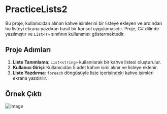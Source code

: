 # PracticeLists2

Bu proje, kullanıcıdan alınan kahve isimlerini bir listeye ekleyen ve ardından bu listeyi ekrana yazdıran basit bir konsol uygulamasıdır. Proje, C# dilinde yazılmıştır ve `List<T>` sınıfının kullanımını göstermektedir.

## Proje Adımları

1. **Liste Tanımlama**: `List<string>` kullanılarak bir kahve listesi oluşturulur.
2. **Kullanıcı Girişi**: Kullanıcıdan 5 adet kahve ismi alınır ve listeye eklenir.
3. **Liste Yazdırma**: `foreach` döngüsüyle liste içerisindeki kahve isimleri ekrana yazdırılır.

## Örnek Çıktı
![image](https://github.com/user-attachments/assets/e505548d-7cde-4b79-9697-b209ebb575b7)
